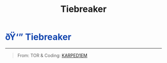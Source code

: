 ﻿---
lang: en-US
title: Tiebreaker
prev:
next:
---

# <font color=#1447af>ðŸ‘” <b>Tiebreaker</b></font> <Badge text="Helpful" type="tip" vertical="middle"/>
---

> From: TOR & Coding: [KARPED1EM](https://github.com/KARPED1EM)

